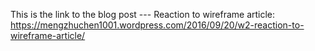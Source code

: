 This is the link to the blog post --- Reaction to wireframe article:
https://mengzhuchen1001.wordpress.com/2016/09/20/w2-reaction-to-wireframe-article/